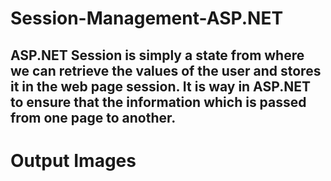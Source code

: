 # Session-Management-ASP.NET
<h2>ASP.NET Session is simply a state from where we can retrieve the values of the user and stores it in the web page session. It is way in ASP.NET to ensure that the information which is passed from one page to another.</h2>
<h1>Output Images</h1>

